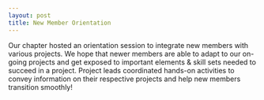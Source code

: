 ```yaml
---
layout: post
title: New Member Orientation
---
```


Our chapter hosted an orientation session to integrate new members with various projects. We hope that newer members are able to adapt to our on-going projects and get exposed to important elements & skill sets needed to succeed in a project. Project leads coordinated hands-on activities to convey information on their respective projects and help new members transition smoothly!
